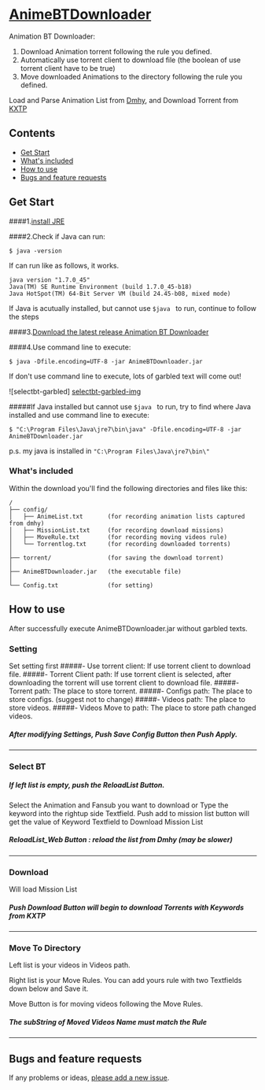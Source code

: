 # [AnimeBTDownloader](https://github.com/blake31113/AnimeBTDownloader)

Animation BT Downloader: 

1. Download Animation torrent following the rule you defined.
2. Automatically use torrent client to download file (the boolean of use torrent client have to be true)
3. Move downloaded Animations to the directory following the rule you defined.

Load and Parse Animation List from [Dmhy](http://share.dmhy.org/cms/page/name/programme.html), and Download Torrent from [KXTP](http://bt.ktxp.com/)

## Contents
 - [Get Start](#get-start)
 - [What's included](#whats-included)
 - [How to use](#how-to-use)
 - [Bugs and feature requests](#bugs-and-feature-requests)
 

## Get Start

####1.[install JRE](http://java.com/zh_TW/download/)

####2.Check if Java can run:

    $ java -version
    
If can run like as follows, it works.

    
```
java version "1.7.0_45"
Java(TM) SE Runtime Environment (build 1.7.0_45-b18)
Java HotSpot(TM) 64-Bit Server VM (build 24.45-b08, mixed mode)
```
If Java is acutually installed, but cannot use `$java ` to run, continue to follow the steps 


####3.[Download the latest release Animation BT Downloader](https://github.com/blake31113/AnimeBTDownloader/raw/master/AnimeBTDownloader_ver1.0.0.zip)

####4.Use command line to execute:

    $ java -Dfile.encoding=UTF-8 -jar AnimeBTDownloader.jar

If don't use command line to execute, lots of garbled text will come out!

![selectbt-garbled] [selectbt-garbled-img]

#####If Java installed but cannot use `$java ` to run, try to find where Java installed and use command line to execute:

    $ "C:\Program Files\Java\jre7\bin\java" -Dfile.encoding=UTF-8 -jar AnimeBTDownloader.jar

p.s. my java is installed in `"C:\Program Files\Java\jre7\bin\"`

### What's included
Within the download you'll find the following directories and files like this:

```
/
├── config/
│   ├── AnimeList.txt       (for recording animation lists captured from dmhy)
│   ├── MissionList.txt     (for recording download missions)
│   ├── MoveRule.txt        (for recording moving videos rule)
│   └── Torrentlog.txt      (for recording downloaded torrents)
│
├── torrent/                (for saving the download torrent)
│   
├── AnimeBTDownloader.jar   (the executable file)
│
└── Config.txt              (for setting)
```
## How to use
After successfully execute AnimeBTDownloader.jar without garbled texts.

### Setting
Set setting first
#####- Use torrent client:
If use torrent client to download file.
#####- Torrent Client path:
If use torrent client is selected, after downloading the torrent will use torrent client to download file.
#####- Torrent path:
The place to store torrent.
#####- Configs path:
The place to store configs. (suggest not to change)
#####- Videos path:
The place to store videos.
#####- Videos Move to path:
The place to store path changed videos.

##### After modifying Settings, Push Save Config Button then Push Apply.
---
### Select BT
##### If left list is empty, push the ReloadList Button.

Select the Animation and Fansub you want to download or Type the keyword into the rightup side Textfield. 
Push add to mission list button will get the value of Keyword Textfield to Download Mission List


##### ReloadList_Web Button : reload the list from Dmhy (may be slower)
---
### Download
Will load Mission List

##### Push Download Button will begin to download Torrents with Keywords from KXTP 

---
### Move To Directory
Left list is your videos in Videos path.

Right list is your Move Rules. You can add yours rule with two Textfields down below and Save it.

Move Button is for moving videos following the Move Rules.

##### The subString of Moved Videos Name must match the Rule
---
## Bugs and feature requests

If any problems or ideas, [please add a new issue](https://github.com/blake31113/AnimeBTDownloader/issues/new).

[selectbt-img]:https://raw.githubusercontent.com/blake31113/AnimeBTDownloader/master/snapshot/selectbt.PNG
[selectbt-garbled-img]:https://raw.githubusercontent.com/blake31113/AnimeBTDownloader/master/snapshot/selectbt_garbled.PNG
[download-img]:https://raw.githubusercontent.com/blake31113/AnimeBTDownloader/master/snapshot/download.PNG
[movetodirectory-img]:https://raw.githubusercontent.com/blake31113/AnimeBTDownloader/master/snapshot/movetodirectory.PNG
[setting-img]:https://raw.githubusercontent.com/blake31113/AnimeBTDownloader/master/snapshot/setting.PNG
